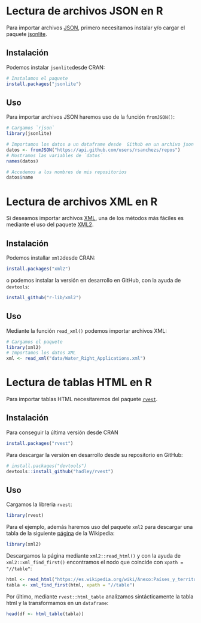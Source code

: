 




# Lectura de archivos JSON en R

Para importar archivos [JSON](http://json.org/), primero necesitamos instalar y/o cargar el paquete [jsonlite](https://cran.r-project.org/web/packages/jsonlite/vignettes/json-aaquickstart.html).

## Instalación

Podemos instalar `jsonlite`desde CRAN:


```r
# Instalamos el paquete
install.packages("jsonlite")
```

## Uso

Para importar archivos JSON haremos uso de la función `fromJSON()`:



```r
# Cargamos `rjson`
library(jsonlite)
```



```r
# Importamos los datos a un dataframe desde  Github en un archivo json
datos <- fromJSON("https://api.github.com/users/rsanchezs/repos")
# Mostramos las variables de ´datos´
names(datos)
```


```r
# Accedemos a los nombres de mis repositorios
datos$name
```


# Lectura de archivos XML en R

Si deseamos importar archivos [XML](https://es.wikipedia.org/wiki/Extensible_Markup_Language), una de los métodos más fáciles es mediante el uso del paquete [XML2](https://www.rdocumentation.org/packages/xml2/versions/1.1.1).

## Instalación

Podemos installar `xml2`desde CRAN:


```r
install.packages("xml2")
```

o podemos instalar la versión en desarrollo en GitHub, con la ayuda de `devtools`:


```r
install_github("r-lib/xml2")
```

## Uso

Mediante la función `read_xml()` podemos importar archivos XML:


```r
# Cargamos el paquete
library(xml2)
# Importamos los datos XML 
xml <- read_xml("data/Water_Right_Applications.xml")
```



# Lectura de tablas HTML en R

Para importar tablas HTML necesitaremos del paquete [`rvest`](https://www.rdocumentation.org/packages/rvest/versions/0.3.2).

## Instalación 

Para conseguir la última versión desde CRAN


```r
install.packages("rvest")
```

Para descargar la versión en desarrollo desde su repositorio en GitHub:


```r
# install.packages("devtools")
devtools::install_github("hadley/rvest")
```


## Uso

Cargamos la libreria `rvest`:


```r
library(rvest)
```

Para el ejemplo, además haremos uso del paquete `xml2` para descargar una tabla de la siguiente [página]("https://es.wikipedia.org/wiki/Anexo:Países_y_territorios_dependientes_por_población) de la Wikipedia:


```r
library(xml2)
```

Descargamos la página mediante `xml2::read_html()` y con la ayuda de `xml2::xml_find_first()` encontramos el nodo que coincide con `xpath = "//table"`:


```r
html <- read_html("https://es.wikipedia.org/wiki/Anexo:Países_y_territorios_dependientes_por_población")
tabla <- xml_find_first(html, xpath = "//table")
```

Por último, mediante `rvest::html_table` analizamos sintácticamente la tabla html y la transformamos en un `dataframe`:


```r
head(df <- html_table(tabla))
```


















